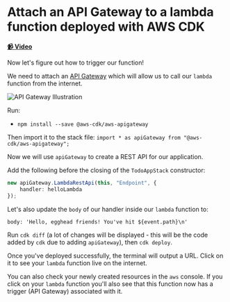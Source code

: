 # Attach an API Gateway to a lambda function deployed with AWS CDK

**[📹 Video](https://egghead.io/lessons/aws-attach-an-api-gateway-to-a-lambda-function-deployed-with-aws-cdk)**

Now let's figure out how to trigger our function!

We need to attach an [API Gateway](https://aws.amazon.com/api-gateway/) which will allow us to call our `lambda` function from the internet.

![API Gateway Illustration](https://res.cloudinary.com/dg3gyk0gu/image/upload/v1592247659/transcript-images/08-attach-an-api-gateway-to-a-lambda-function-deployed-with-aws-cdk-api-gateway.png)

Run:
* `npm install --save @aws-cdk/aws-apigateway`

Then import it to the stack file:
`import * as apiGateway from "@aws-cdk/aws-apigateway";`

Now we will use `apiGateway` to create a REST API for our application.

Add the following before the closing of the `TodoAppStack` constructor:

```ts
new apiGateway.LambdaRestApi(this, "Endpoint", {
    handler: helloLambda
});
```

Let's also update the `body` of our handler inside our `lambda` function to:

`body: 'Hello, egghead friends! You've hit ${event.path}\n'`

Run `cdk diff` (a lot of changes will be displayed - this will be the code added by `cdk` due to adding `apiGateway`), then `cdk deploy`.

Once you've deployed successfully, the terminal will output a URL. Click on it to see your `lambda` function live on the internet.

You can also check your newly created resources in the `aws` console. If you click on your `lambda` function you'll also see that this function now has a trigger (API Gateway) associated with it.
